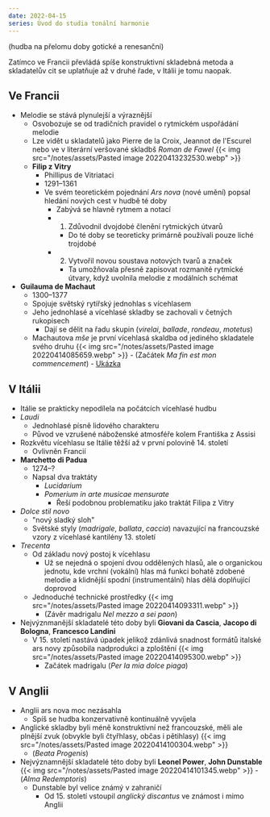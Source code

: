 ```yaml
---
date: 2022-04-15
series: Úvod do studia tonální harmonie
---
```

(hudba na přelomu doby gotické a renesanční)

Zatímco ve Francii převládá spíše konstruktivní skladebná metoda a skladatelův cit se uplatňuje až v druhé řade, v Itálii je tomu naopak.
## Ve Francii
- Melodie se stává plynulejší a výraznější
	- Osvobozuje se od tradičních pravidel o rytmickém uspořádání melodie
	- Lze vidět u skladatelů jako Pierre de la Croix, Jeannot de l'Escurel nebo ve v literární veršované skladbš *Roman de Fawel*
{{< img src="/notes/assets/Pasted image 20220413232530.webp" >}}
	- **Filip z Vitry**
		- Phillipus de Vitriataci
		- 1291–1361
		- Ve svém teoretickém pojednání *Ars nova* (nové umění) popsal hledání nových cest v hudbě té doby
			- Zabývá se hlavně rytmem a notací
			- 1. Zdůvodnil dvojdobé členění rytmických útvarů
				- Do té doby se teoreticky primárně používali pouze liché trojdobé
			- 2. Vytvořil novou soustava notových tvarů a značek
				- Ta umožňovala přesně zapisovat rozmanité rytmické útvary, když uvolnila melodie z modálních schémat
- **Guilauma de Machaut**
	- 1300–1377
	- Spojuje světský rytířský jednohlas s vícehlasem
	- Jeho jednohlasé a vícehlasé skladby se zachovali v četných rukopisech
		- Dají se dělit na řadu skupin (*virelai*, *ballade*, *rondeau*, *motetus*)
	- Machautova *mše* je první vícehlasá skaldba od jediného skladatele svého druhu
{{< img src="/notes/assets/Pasted image 20220414085659.webp" >}}
			- (Začátek *Ma fin est mon commencement*)
			- [Ukázka](https://youtu.be/dcfPr4IN2MM)

## V Itálii
- Itálie se prakticky nepodílela na počátcích vícehlasé hudbu
- *Laudi*
	- Jednohlasé písně lidového charakteru
	- Původ ve vzrušené náboženské atmosféře kolem Františka z Assisi
- Rozkvětu vícehlasu se Itálie těžší až v první polovině 14. století
	- Ovlivněn Francií
- **Marchetto di Padua**
	- 1274–?
	- Napsal dva traktáty
		- *Lucidarium*
		- *Pomerium in arte musicae mensurate*
			- Řeší podobnou problematiku jako traktát Filipa z Vitry
- *Dolce stil novo*
	- "nový sladký sloh"
	- Světské styly (*madrigale*, *ballata*, *caccia*) navazující na francouzské vzory z vícehlasé kantilény 13. století
- *Trecenta*
	- Od základu nový postoj k vícehlasu
		- Už se nejedná o spojení dvou oddělených hlasů, ale o organickou jednotu, kde vrchní (vokální) hlas má funkci bohatě zdobené melodie a klidnější spodní (instrumentální) hlas dělá doplňující doprovod
	- Jednoduché technické prostředky
{{< img src="/notes/assets/Pasted image 20220414093311.webp" >}}
		- (Závěr madrigalu *Nel mezzo a sei paon*)
- Nejvýznmanější skladatelé této doby byli **Giovani da Cascia**, **Jacopo di Bologna**, **Francesco Landini**
	- V 15. století nastává úpadek jelikož zdánlivá snadnost formátů italské ars novy způsobila nadprodukci a zploštění
{{< img src="/notes/assets/Pasted image 20220414095300.webp" >}}
		- Začátek madrigalu (*Per la mia dolce piaga*)
## V Anglii
- Anglii ars nova moc nezásahla
	- Spíš se hudba konzervativně kontinuálně vyvíjela
- Anglické skladby byli méně konstruktivní než francouzské, měli ale plnější zvuk (obvykle byli čtyřhlasy, občas i pětihlasy)
{{< img src="/notes/assets/Pasted image 20220414100304.webp" >}}
	- (*Beata Progenis*)
- Nejvýznamnější skladatelé této doby byli **Leonel Power**, **John Dunstable**
{{< img src="/notes/assets/Pasted image 20220414101345.webp" >}}
		- (*Alma Redemptoris*)
	- Dunstable byl velice známý v zahraničí
		- Od 15. století vstoupil *anglický discantus* ve známost i mimo Anglii